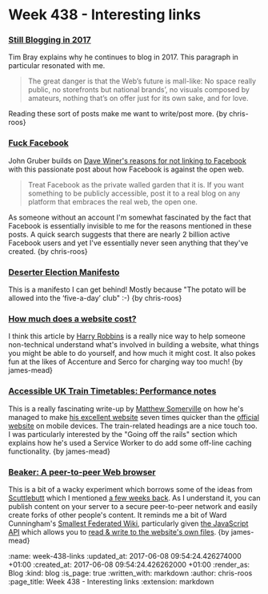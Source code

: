 Week 438 - Interesting links
============================

### [Still Blogging in 2017](https://www.tbray.org/ongoing/When/201x/2017/05/03/Blogging-in-2017)

Tim Bray explains why he continues to blog in 2017. This paragraph in particular resonated with me.

> The great dan­ger is that the Web’s fu­ture is mall-like: No space re­al­ly pub­lic, no store­fronts but na­tion­al brands’, no vi­su­als com­posed by am­a­teurs, noth­ing that’s on of­fer just for its own sake, and for love.

Reading these sort of posts make me want to write/post more. {by chris-roos}


### [Fuck Facebook](https://daringfireball.net/2017/06/fuck_facebook)

John Gruber builds on [Dave Winer's reasons for not linking to Facebook](http://scripting.com/2017/05/31.html#a110526) with this passionate post about how Facebook is against the open web.

> Treat Facebook as the private walled garden that it is. If you want something to be publicly accessible, post it to a real blog on any platform that embraces the real web, the open one.

As someone without an account I'm somewhat fascinated by the fact that Facebook is essentially invisible to me for the reasons mentioned in these posts. A quick search suggests that there are nearly 2 billion active Facebook users and yet I've essentially never seen anything that they've created. {by chris-roos}


### [Deserter Election Manifesto](https://deserter.co.uk/2017/06/deserter-election-manifesto-revealed/)

This is a manifesto I can get behind! Mostly because "The potato will be allowed into the ‘five-a-day’ club" :-) {by chris-roos}


### [How much does a website cost?](https://outlandish.com/blog/how-much-does-a-website-cost/)

I think this article by [Harry Robbins][] is a really nice way to help someone non-technical understand what's involved in building a website, what things you might be able to do yourself, and how much it might cost. It also pokes fun at the likes of Accenture and Serco for charging way too much! {by james-mead}

[Harry Robbins]: https://twitter.com/harryrobbins


### [Accessible UK Train Timetables: Performance notes](https://traintimes.org.uk/notes/performance)

This is a really fascinating write-up by [Matthew Somerville][] on how he's managed to make [his excellent website][traintimes-website] seven times quicker than the [official website][national-rail-website] on mobile devices. The train-related headings are a nice touch too. I was particularly interested by the "Going off the rails" section which explains how he's used a Service Worker to do add some off-line caching functionality. {by james-mead}

[Matthew Somerville]: http://dracos.co.uk/
[traintimes-website]: https://traintimes.org.uk/
[national-rail-website]: http://www.nationalrail.co.uk/


### [Beaker: A peer-to-peer Web browser](https://beakerbrowser.com/)

This is a bit of a wacky experiment which borrows some of the ideas from [Scuttlebutt][] which I mentioned [a few weeks back][week-432-links]. As I understand it, you can publish content on your server to a secure peer-to-peer network and easily create forks of other people's content. It reminds me a bit of Ward Cunningham's [Smallest Federated Wiki][], particularly given [the JavaScript API][dat-archive-api] which allows you to [read & write to the website's own files][self-mutating-websites]. {by james-mead}

[Scuttlebutt]: https://www.scuttlebutt.nz/
[week-432-links]: /week-432-links#
[Smallest Federated Wiki]: https://github.com/WardCunningham/Smallest-Federated-Wiki
[self-mutating-websites]: https://beakerbrowser.com/2017/06/05/beaker-0-7-2.html
[dat-archive-api]: https://beakerbrowser.com/docs/apis/dat.html

:name: week-438-links
:updated_at: 2017-06-08 09:54:24.426274000 +01:00
:created_at: 2017-06-08 09:54:24.426262000 +01:00
:render_as: Blog
:kind: blog
:is_page: true
:written_with: markdown
:author: chris-roos
:page_title: Week 438 - Interesting links
:extension: markdown
